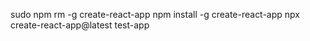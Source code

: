 sudo npm rm -g create-react-app
npm install -g create-react-app
npx create-react-app@latest test-app